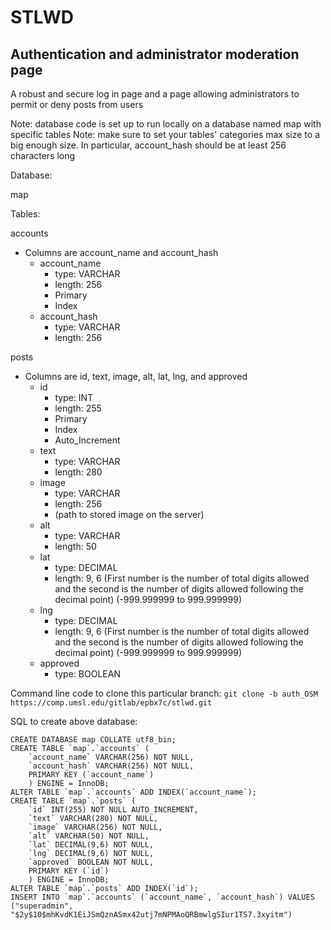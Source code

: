 # STLWD

## Authentication and administrator moderation page
A robust and secure log in page and a page allowing administrators to permit or deny posts from users

Note: database code is set up to run locally on a database named map with specific tables
Note: make sure to set your tables' categories max size to a big enough size. In particular, account_hash should be at least 256 characters long


Database:

map


Tables:

accounts
- Columns are account_name and account_hash
	- account_name 
		- type: VARCHAR
		- length: 256
		- Primary
		- Index
	- account_hash
		- type: VARCHAR
		- length: 256

posts
- Columns are id, text, image, alt, lat, lng, and approved
	- id
		- type: INT
		- length: 255
		- Primary
		- Index
		- Auto_Increment
	- text
		- type: VARCHAR
		- length: 280
	- image
		- type: VARCHAR
		- length: 256
		- (path to stored image on the server)
	- alt
		- type: VARCHAR
		- length: 50
	- lat
		- type: DECIMAL
		- length: 9, 6 (First number is the number of total digits allowed and the second is the number of digits allowed following the decimal point) (-999.999999 to 999.999999)
	- lng
		- type: DECIMAL
		- length: 9, 6 (First number is the number of total digits allowed and the second is the number of digits allowed following the decimal point) (-999.999999 to 999.999999)
	- approved
		- type: BOOLEAN

Command line code to clone this particular branch: `git clone -b auth_OSM https://comp.umsl.edu/gitlab/epbx7c/stlwd.git`


SQL to create above database:

```
CREATE DATABASE map COLLATE utf8_bin;
CREATE TABLE `map`.`accounts` (
    `account_name` VARCHAR(256) NOT NULL, 
	`account_hash` VARCHAR(256) NOT NULL,
    PRIMARY KEY (`account_name`)
	) ENGINE = InnoDB;
ALTER TABLE `map`.`accounts` ADD INDEX(`account_name`);
CREATE TABLE `map`.`posts` (
    `id` INT(255) NOT NULL AUTO_INCREMENT, 
    `text` VARCHAR(280) NOT NULL,
    `image` VARCHAR(256) NOT NULL,
    `alt` VARCHAR(50) NOT NULL,
    `lat` DECIMAL(9,6) NOT NULL,
    `lng` DECIMAL(9,6) NOT NULL,
    `approved` BOOLEAN NOT NULL,
    PRIMARY KEY (`id`)
	) ENGINE = InnoDB;
ALTER TABLE `map`.`posts` ADD INDEX(`id`);
INSERT INTO `map`.`accounts` (`account_name`, `account_hash`) VALUES ("superadmin", "$2y$10$mhKvdK1EiJSmQznASmx42utj7mNPMAoQRBmwlgSIur1TS7.3xyitm")
```
